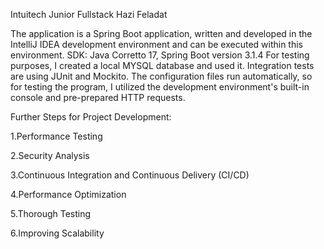 Intuitech Junior Fullstack Hazi Feladat

The application is a Spring Boot application, written and developed in the IntelliJ IDEA development environment and can be executed within this environment.
SDK: Java Corretto 17, Spring Boot version 3.1.4
For testing purposes, I created a local MYSQL database and used it. Integration tests are using JUnit and Mockito. The configuration files run automatically,
so for testing the program, I utilized the development environment's built-in console and pre-prepared HTTP requests.

Further Steps for Project Development:
    
1.Performance Testing

2.Security Analysis

3.Continuous Integration and Continuous Delivery (CI/CD)

4.Performance Optimization

5.Thorough Testing

6.Improving Scalability
